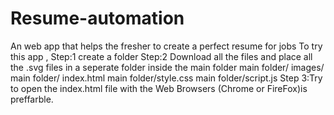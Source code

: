 # Resume-automation
An web app that helps the fresher to create a perfect resume for jobs 
To try this app ,
  Step:1 create a folder
  Step:2 Download all the files and place all the .svg files in a seperate folder inside the main folder
         main folder/ images/
         main folder/ index.html
         main folder/style.css
         main folder/script.js
  Step 3:Try to open the index.html file with the Web Browsers (Chrome or FireFox)is preffarble.
